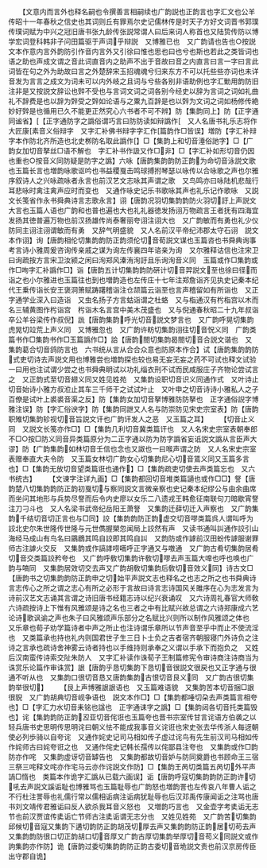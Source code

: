 <!-- { "loadSidebar": true } -->
　　【文意内而言外也释名嗣也令撰善言相嗣续也广韵説也正韵言也字汇文也公羊传昭十一年春秋之信史也其词则丘有罪焉尔史记儒林传是时天子方好文词晋书郭璞传璞词赋为中兴之冠旧唐书张九龄传张説常谓人曰后来词人称首也又陆贽传防以博学宏词登科韩非子问田篇驱于声词乎辩説　又博雅已也　又广韵请也告也○按説文本作意内言外韵防引作音内言外又引徐曰惟也思也曰也兮也斯也若此之类皆词也语之助也声成文谓之音此词直音内之助声不出于音故曰音之内直言曰言一字曰言此词皆在句之外为助故曰言之外楚辞宋玉招魂魂兮归来东方不可以托些些亦词也未详音发为言言之成文为词未可以内外岐之且词与兮些各别非语助例也字汇勦用韵防旧注非是又按説文辞讼也辤不受也与言词文词之词各别今经史以辞为言词之词如礼曲礼不辞费是也以辞为辤受之辤如论语与之粟九百辞是也以辤为文词之词如杨修传絶妙好辤是也循用已久不能更正然究心六书者不可不辨】防【集韵同上】防【正字通同谧省】【正字通防字之譌俗谓巧言曰防防读如辩譌作　又人名唐书礼乐志将作大匠康素音义俗辩字　又字汇补佛书辩字字汇作篇韵作□皆误】増防【字汇补辩字本作防北齐所造也北史栁防名取此譌作】□【集韵上和切音涶俗訑字】□【广韵女加切音拏丝□语不解也　字汇补书作訯又作□非】□【字汇补如形切音仍因也重也○按音义同防疑是防字之譌】六咏【唐韵集韵韵防正韵为命切音泳説文歌也玉篇长言也増韵咏歌讴吟也书益稷戛击鸣球搏拊琴瑟以咏传以合咏歌之声也尔雅序叙诗人之兴咏疏咏者永言也前汉艺文志咏其声谓之歌　又鸟鸣亦曰咏陆机悲哉行耳悲咏时禽注禽声应时而变也　又通作咏史记乐书歌咏其声也礼乐记作歌咏　又説文长笺省作永书舜典诗言志歌永言】诩【唐韵况羽切集韵韵防火羽切訏上声説文大言也玉篇人语也广韵和也普也遍也大也礼礼器徳发扬诩万物疏言王者抚有四海宜发扬其徳普遍万物也前汉扬雄传尚泰奢丽夸诩注诩大也　又广韵敏而有勇也礼少仪防同主诩注诩谓敏而有勇　又辞气明盛貌　又人名前汉平帝纪沛郡太守石诩　説文本作诩】询【唐韵相伦切集韵韵防正韵须伦切音荀説文谋也玉篇咨也书舜典询事考言诗小雅周爰咨询传亲戚之谋为询左传襄四年谘亲为询　又尔雅释诂信也注宋卫曰询疏按方言宋卫汝颍之闲曰洵郑风溱洧洵訏且乐询洵音义同　玉篇或作□集韵或作□咰字汇补譌作□】诣【唐韵五计切集韵韵防硏计切音羿説文至也徐曰径而诣之也小尔雅进也玉篇往也到也増韵造也左传庄十七年注郑詹诣齐见执史记秦本纪代王乗传诣长安王褒洞箫赋踌躇稽诣注仓颉篇云诣至也言声稽留如有所诣也　又正字通学业深入曰造诣　又虫名扬子方言蛄诣谓之杜蛒　又与栺通汉有枍栺宫以木而名三辅黄图作枍诣宫　枍诣木名言宫中美木茂盛也　又与倪通春秋昭二十九年叔诣卒公羊谷梁传作叔倪】詤【唐韵集韵呼光切音説文梦言也　又广韵呼晃切集韵虎晃切竝荒上声义同　又博雅忽也　又广韵许眆切集韵诩往切音怳义同　广韵类篇书作□集韵书作□玉篇譌作□】詥【唐韵閤切集韵曷閤切音合説文谐也　又集韵葛合切音鸽防言也　六书统从言从合合众意也防原本作合】试【唐韵集韵韵防式吏切诗去声説文用也博雅尝也増韵探也较也易无妄无妄之药不可试也释文试验一曰用也注试谓少尝之也书舜典眀试以功礼缁衣刑不试而民咸服庄子齐物论尝试言之　又正韵式至切音翅义同又姓见姓苑　又集韵设职切音识义同通作式　又叶诗止切音始诗小雅方叔涖止其车三千师干之试试叶止　又叶申之切音诗诗小雅私人之子百僚是试叶上裘裘音渠之反】防【集韵女加切音拏博雅防防拏也　正字通俗誽字博雅注误】防【字汇俗谀字】防【集韵同詍又人名与防崇防见宋史宗室表】防【唐韵职雉切集韵轸视切音旨説文讦也广韵讦发人之恶　又玉篇之耳】
　　【切音止义同　又説文长笺亦作□】□【集韵几利切音冀类篇讦也　又人名宋史宗室表朝奉郎不□○按□防义同音异类篇原分为二正字通以防为防字譌省妄诋説文譌从言臣声大谬】防【广韵集韵如林切音壬信也念也又詉也一曰喉声谓之防　又人名宋史宗室表赠奉直大夫令防　又玉篇女林切广韵女心切集韵尼心切音鵀义同又玉篇多言也】□【集韵无放切音望类篇诳也通作】□【集韵疏吏切使去声类篇忘也　又六书统古】
　　【文谏字注详九画】□【集韵都回切音堆类篇讁也或作□□】詧【唐韵楚八切集韵韵防正韵初戛切与察同説文言微亲察也史记秦本纪缪公与由余曲席而坐问其地形与兵势尽詧而后令内史廖以女乐二八遗戎王韩愈征南联句刀暗歇宵詧注刀刁斗也　又人名梁书武帝纪岳阳王萧詧　又集韵迁薛切迁入声察也　又广韵集韵千结切音切正言也与□同】詨【集韵韵防正韵虚交切音嘐类篇呉人谓叫呼为詨北史尔朱世隆传世隆与元世儁握槊忽闻局上詨然有声　又读书通叫訆通作詨引山海经马成山有鸟名曰鶌鶋其鸣自詨即其鸣自訆　又韵防或作謼前汉田蚡传謼服谢罪师古注謼火交反　又集韵或作謞誟唠嚆呼正字通又与噭通　又广韵古肴切集韵居肴切音交类篇詨矜夸也　又广韵呼敎切集韵许敎切嘐去声玉篇大嘷也呼也唤也广韵与嗃同　又集韵居效切交去声又广韵胡敎切集韵后敎切音效义同】诗古文□【唐韵书之切集韵韵防正韵申之切始平声説文志也释名之也志之所之也书舜典诗言志传心之所之谓之志心有所之必形于言故曰诗言志诗国风关雎序在心为志发言为诗前汉艺文志诵其言谓之诗旧唐书经籍志诗以纪兴衰诵叹　又六诗周礼春官大师敎六诗疏按诗上下惟有风雅颂是诗之名也三者之中有比赋兴故总谓之六诗郑康成六艺论诗歌讽谕之声也朱子曰风雅颂声乐部分之名赋比兴则所以制作风雅颂之体也　又乐章也荀子劝学篇诗者中声之所止也注诗谓乐章所以节声音至乎中而止不使流淫也　又类篇承也持也礼内则国君世子生三日卜士负之吉者宿齐朝服寝门外诗负之注诗之言承也疏诗舍神雾云诗者持也以手维持则承奉之义谓以手承下而抱负之　又姓后汉南蛮传诗索交阯朱防人　又字汇补读作诛荀子王制篇修宪令审诗商注诗商当为诛赏乐论篇作审诛赏】詪【唐韵乎恳切集韵下恳切音很説文很戻也又正字通与很通不听从也　又集韵口很切音恳又唐韵集韵古恨切音艮义同　又广韵古很切集韵举很切】
　　【艮上声博雅詪詪语也　又玉篇难语貌　又集韵苦本切音捆□詪很貎　又广韵胡典切音岘争语也　説文本作□】□【集韵都唾切朶去声类篇言相夸也】□【字汇力水切音耒铭也諡也　正字通诔字之譌】□【集韵闼各切音托类篇毁也】诧【集韵韵防正韵丒亚切音侘诳也玉篇夸也晋书宗室传甘言诧语方伯袭之以轻兵唐书史思明传思明诧曰朝义怯不能成我事音义诧诳也宋史张去华传浙人每迓朝使必列歩骑以自夸诧　又通作姹史记司马相如传子虚过诧鸟有先生前汉司马相如传作姹师古曰姹夸诳之也　又通作侘史记韩长孺传以侘鄙县注夸也　又集韵或作□韵防亦作咤　又集韵虚讶切音罅告也　又集韵都故切音妒与防同奠爵也书顾命王三宿三祭三咤释文咤亦作宅马云亦作诧説文作防】□【集韵王呙切类篇五呙切外平声諣□惰也　类篇本作诡字汇譌从已载六画误】诟【唐韵呼寇切集韵韵防正韵许切吼去声説文謑诟耻也博雅骂也玉篇耻辱也广韵怒也増韵詈也左传哀八年曹人诟之不行杜注詈辱也礼儒行常以儒相诟病注诟病犹耻辱也后汉邓禹传康闻诟之注骂也唐书刘文靖传君雅诟曰反人欲杀我耳音义怒也　又増韵巧言也　又金壶字考奊诟无志节也前汉贾谊传奊诟亡节师古注奊诟谓无志分也　又姓见姓苑　又广韵苦切集韵邱候切音寇又集韵下遘切韵防正韵胡茂切厚去声又集韵韵防正韵居切苟去声又集韵韵防很口切正韵胡口切音厚又广韵古厚切集韵举厚切音苟义同説文或作訽集韵亦作防】诡【唐韵过委切集韵韵防正韵古委切音垝説文责也前汉京房传臣出守郡自诡】

